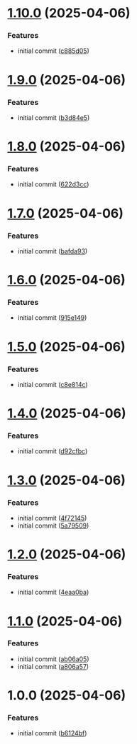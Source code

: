 # [1.10.0](https://github.com/liranme/redisinsight-secure/compare/v1.9.0...v1.10.0) (2025-04-06)


### Features

* initial commit ([c885d05](https://github.com/liranme/redisinsight-secure/commit/c885d052d139c083c9366a2b2b610414140ce986))

# [1.9.0](https://github.com/liranme/redisinsight-secure/compare/v1.8.0...v1.9.0) (2025-04-06)


### Features

* initial commit ([b3d84e5](https://github.com/liranme/redisinsight-secure/commit/b3d84e5437b19c4bec637f9a84223755cba06e63))

# [1.8.0](https://github.com/liranme/redisinsight-secure/compare/v1.7.0...v1.8.0) (2025-04-06)


### Features

* initial commit ([622d3cc](https://github.com/liranme/redisinsight-secure/commit/622d3cc945cca722f6df617fe693df7e740639b4))

# [1.7.0](https://github.com/liranme/redisinsight-secure/compare/v1.6.0...v1.7.0) (2025-04-06)


### Features

* initial commit ([bafda93](https://github.com/liranme/redisinsight-secure/commit/bafda9371040e1fc4c6ea7f21961a0fce8a8b38b))

# [1.6.0](https://github.com/liranme/redisinsight-secure/compare/v1.5.0...v1.6.0) (2025-04-06)


### Features

* initial commit ([915e149](https://github.com/liranme/redisinsight-secure/commit/915e149d042a5b9c4b2976885449166aace79c2a))

# [1.5.0](https://github.com/liranme/redisinsight-secure/compare/v1.4.0...v1.5.0) (2025-04-06)


### Features

* initial commit ([c8e814c](https://github.com/liranme/redisinsight-secure/commit/c8e814c0593d8253ae81ba98c1fab22a06dce426))

# [1.4.0](https://github.com/liranme/redisinsight-secure/compare/v1.3.0...v1.4.0) (2025-04-06)


### Features

* initial commit ([d92cfbc](https://github.com/liranme/redisinsight-secure/commit/d92cfbc0e9a95ea0bec053168ebb2dffbf121487))

# [1.3.0](https://github.com/liranme/redisinsight-secure/compare/v1.2.0...v1.3.0) (2025-04-06)


### Features

* initial commit ([4f72145](https://github.com/liranme/redisinsight-secure/commit/4f721452138f7df9b2bebae3ada60fb8343fc4ce))
* initial commit ([5a79509](https://github.com/liranme/redisinsight-secure/commit/5a7950941aae932121255a439b5881450dd1c40d))

# [1.2.0](https://github.com/liranme/redisinsight-secure/compare/v1.1.0...v1.2.0) (2025-04-06)


### Features

* initial commit ([4eaa0ba](https://github.com/liranme/redisinsight-secure/commit/4eaa0ba3fb7af714bc6f164bcfd30b00815e8a8e))

# [1.1.0](https://github.com/liranme/redisinsight-secure/compare/v1.0.0...v1.1.0) (2025-04-06)


### Features

* initial commit ([ab06a05](https://github.com/liranme/redisinsight-secure/commit/ab06a055eca93ec5b1aea49722d065ba9ca9ac47))
* initial commit ([a806a57](https://github.com/liranme/redisinsight-secure/commit/a806a57dde18162d49fa4e5d582b84da1725350d))

# 1.0.0 (2025-04-06)


### Features

* initial commit ([b6124bf](https://github.com/liranme/redisinsight-secure/commit/b6124bf0856fc4d53f48e7e223de94ab98d708cc))

